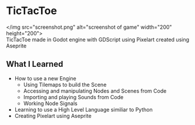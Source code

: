 # TicTacToe
</img src="screenshot.png" alt="screenshot of game" width="200" height="200"></br>
TicTacToe made in Godot engine with GDScript using Pixelart created using Aseprite

## What I Learned
* How to use a new Engine
  * Using Tilemaps to build the Scene
  * Accessing and manipulating Nodes and Scenes from Code
  * Importing and playing Sounds from Code
  * Working Node Signals
* Learning to use a High Level Language similiar to Python
* Creating Pixelart using Aseprite
